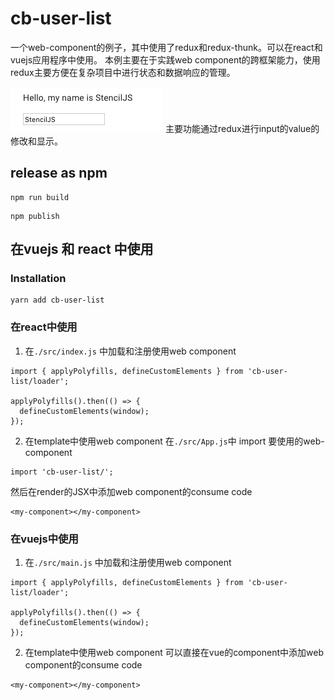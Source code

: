 # cb-user-list

一个web-component的例子，其中使用了redux和redux-thunk。可以在react和vuejs应用程序中使用。
本例主要在于实践web component的跨框架能力，使用redux主要方便在复杂项目中进行状态和数据响应的管理。

<img src="https://github.com/y00rb/cb-user-list/raw/master/cb-user-list.png"><img>
主要功能通过redux进行input的value的修改和显示。

## release as npm
```
npm run build
```

```
npm publish
```

## 在vuejs 和 react 中使用
### Installation
```
yarn add cb-user-list
```
### 在react中使用

1. 在`./src/index.js` 中加载和注册使用web component
```
import { applyPolyfills, defineCustomElements } from 'cb-user-list/loader';

applyPolyfills().then(() => {
  defineCustomElements(window);
});
```
2. 在template中使用web component
在`./src/App.js`中 import 要使用的web-component
```
import 'cb-user-list/';
```
然后在render的JSX中添加web component的consume code
```
<my-component></my-component>
```

### 在vuejs中使用

1. 在`./src/main.js` 中加载和注册使用web component
```
import { applyPolyfills, defineCustomElements } from 'cb-user-list/loader';

applyPolyfills().then(() => {
  defineCustomElements(window);
});
```

2. 在template中使用web component
可以直接在vue的component中添加web component的consume code
```
<my-component></my-component>
```